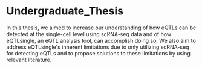 # Undergraduate_Thesis
In this thesis, we aimed to increase our understanding of how eQTLs can be detected at the single-cell level using scRNA-seq data and of how eQTLsingle, an eQTL analysis tool, can accomplish doing so.
We also aim to address eQTLsingle's inherent limitations due to only utilizing scRNA-seq for detecting eQTLs and to propose solutions to these limitations by using relevant literature.
